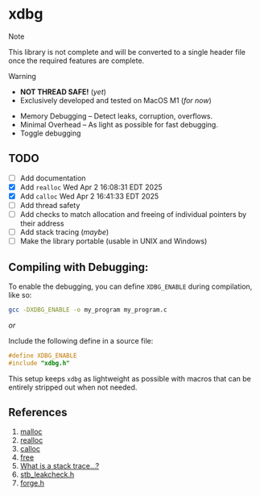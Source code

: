 # xdbg

> [!note]
> This library is not complete and will be converted to a single header file once the required features are complete.

> [!warning]
>
> - **NOT THREAD SAFE!** (_yet_)
> - Exclusively developed and tested on MacOS M1 (_for now_)

- Memory Debugging – Detect leaks, corruption, overflows.
- Minimal Overhead – As light as possible for fast debugging.
- Toggle debugging

## TODO

- [ ] Add documentation
- [x] Add `realloc` Wed Apr 2 16:08:31 EDT 2025
- [x] Add `calloc` Wed Apr 2 16:41:33 EDT 2025
- [ ] Add thread safety
- [ ] Add checks to match allocation and freeing of individual pointers by their address
- [ ] Add stack tracing (_maybe_)
- [ ] Make the library portable (usable in UNIX and Windows)

## Compiling with Debugging:

To enable the debugging, you can define `XDBG_ENABLE` during compilation, like so:

```bash
gcc -DXDBG_ENABLE -o my_program my_program.c
```

_or_

Include the following define in a source file:

```c
#define XDBG_ENABLE
#include "xdbg.h"
```

This setup keeps `xdbg` as lightweight as possible with macros that can be entirely stripped out when not needed.

## References

1. [malloc](https://en.cppreference.com/w/c/memory/malloc)
2. [realloc](https://en.cppreference.com/w/c/memory/realloc)
3. [calloc](https://en.cppreference.com/w/c/memory/calloc)
4. [free](https://en.cppreference.com/w/c/memory/free)
5. [What is a stack trace...?](https://stackoverflow.com/questions/3988788/what-is-a-stack-trace-and-how-can-i-use-it-to-debug-my-application-errors)
6. [stb_leakcheck.h](https://github.com/nothings/stb/blob/master/stb_leakcheck.h)
7. [forge.h](https://github.com/quelsolaar/MergeSource/blob/main/forge.h)

